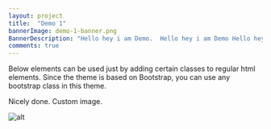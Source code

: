 ```yaml
---
layout: project
title:  "Demo 1"
bannerImage: demo-1-banner.png
BannerDescription: "Hello hey i am Demo.  Hello hey i am Demo Hello hey i am Demo Hello hey i am Demo Hello hey i am Demo Hello hey i am Demo Hello hey i am Demo Hello hey i am Demo Hello hey i am Demo Hello hey i am Demo Hello hey i am Demo."
comments: true
---
```


Below elements can be used just by adding certain classes to regular html elements. Since the theme is based on Bootstrap, you can use any bootstrap class in this theme.

Nicely done. Custom image.

![alt](static.png)